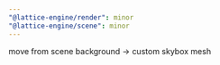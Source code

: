 ```yaml
---
"@lattice-engine/render": minor
"@lattice-engine/scene": minor
---
```


move from scene background -> custom skybox mesh
